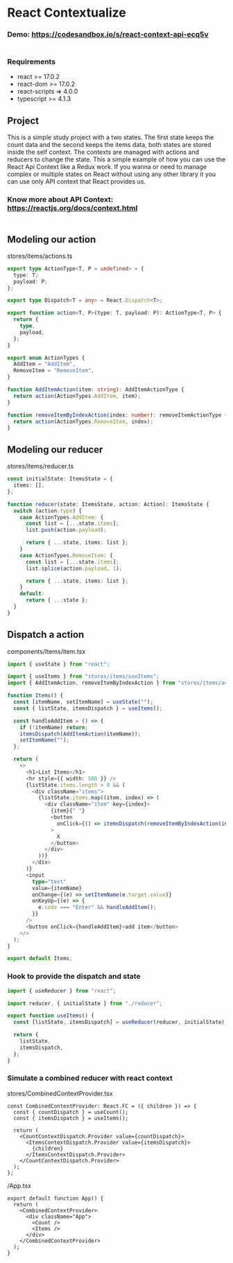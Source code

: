# React Contextualize

### Demo: https://codesandbox.io/s/react-context-api-ecq5v<br/><br/>

### Requirements

- react >= 17.0.2
- react-dom >= 17.0.2
- react-scripts => 4.0.0
- typescript >= 4.1.3

## Project

This is a simple study project with a two states. The first state keeps the count data and the second keeps the items data, both states are stored inside the self context. The contexts are managed with actions and reducers to change the state. This a simple example of how you can use the React Api Context like a Redux work. If you wanna or need to manage complex or multiple states on React without using any other library it you can use only API context that React provides us.

### Know more about API Context: https://reactjs.org/docs/context.html<br/><br/>

## Modeling our action

stores/items/actions.ts

```ts
export type ActionType<T, P = undefined> = {
  type: T;
  payload: P;
};

export type Dispatch<T = any> = React.Dispatch<T>;

export function action<T, P>(type: T, payload: P): ActionType<T, P> {
  return {
    type,
    payload,
  };
}

export enum ActionTypes {
  AddItem = "AddItem",
  RemoveItem = "RemoveItem",
}

function AddItemAction(item: string): AddItemActionType {
  return action(ActionTypes.AddItem, item);
}

function removeItemByIndexAction(index: number): removeItemActionType {
  return action(ActionTypes.RemoveItem, index);
}
```

## Modeling our reducer<br />

stores/items/reducer.ts

```ts
const initialState: ItemsState = {
  items: [],
};

function reducer(state: ItemsState, action: Action): ItemsState {
  switch (action.type) {
    case ActionTypes.AddItem: {
      const list = [...state.items];
      list.push(action.payload);

      return { ...state, items: list };
    }
    case ActionTypes.RemoveItem: {
      const list = [...state.items];
      list.splice(action.payload, 1);

      return { ...state, items: list };
    }
    default:
      return { ...state };
  }
}
```

## Dispatch a action

components/Items/item.tsx

```ts
import { useState } from "react";

import { useItems } from "stores/items/useItems";
import { AddItemAction, removeItemByIndexAction } from "stores/items/actions";

function Items() {
  const [itemName, setItemName] = useState("");
  const { listState, itemsDispatch } = useItems();

  const handleAddItem = () => {
    if (!itemName) return;
    itemsDispatch(AddItemAction(itemName));
    setItemName("");
  };

  return (
    <>
      <h1>List Items</h1>
      <hr style={{ width: 500 }} />
      {listState.items.length > 0 && (
        <div className="items">
          {listState.items.map((item, index) => (
            <div className="item" key={index}>
              {item}{" "}
              <button
                onClick={() => itemsDispatch(removeItemByIndexAction(index))}
              >
                X
              </button>
            </div>
          ))}
        </div>
      )}
      <input
        type="text"
        value={itemName}
        onChange={(e) => setItemName(e.target.value)}
        onKeyUp={(e) => {
          e.code === "Enter" && handleAddItem();
        }}
      />
      <button onClick={handleAddItem}>add item</button>
    </>
  );
}

export default Items;
```

### Hook to provide the dispatch and state

```ts
import { useReducer } from "react";

import reducer, { initialState } from "./reducer";

export function useItems() {
  const [listState, itemsDispatch] = useReducer(reducer, initialState);

  return {
    listState,
    itemsDispatch,
  };
}
```

### Simulate a combined reducer with react context

stores/CombinedContextProvider.tsx

```tsx
const CombinedContextProvider: React.FC = ({ children }) => {
  const { countDispatch } = useCount();
  const { itemsDispatch } = useItems();

  return (
    <CountContextDispatch.Provider value={countDispatch}>
      <ItemsContextDispatch.Provider value={itemsDispatch}>
        {children}
      </ItemsContextDispatch.Provider>
    </CountContextDispatch.Provider>
  );
};
```

/App.tsx

```tsx
export default function App() {
  return (
    <CombinedContextProvider>
      <div className="App">
        <Count />
        <Items />
      </div>
    </CombinedContextProvider>
  );
}
```
